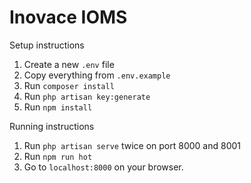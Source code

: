 # Inovace IOMS

Setup instructions
1. Create a new `.env` file
2. Copy everything from `.env.example`
3. Run `composer install`
4. Run `php artisan key:generate`
5. Run `npm install`

Running instructions
1. Run `php artisan serve` twice on port 8000 and 8001
2. Run `npm run hot`
3. Go to `localhost:8000` on your browser.
